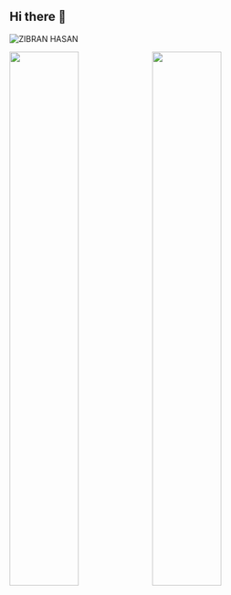 ## Hi there 👋
![ZIBRAN HASAN](https://github.com/user-attachments/assets/87c2ee62-4ef2-4065-96b7-c30e91105607)

<!--state-->
<img align="left" width="49%" src="https://github-readme-stats.vercel.app/api?username=zibranhasan&hide=contribs,prs&theme=radical"/>

<!--most used languages -->
<img align="left" width="49%" src="https://github-readme-stats.vercel.app/api/top-langs/?username=zibranhasan&layout=compact"/>

<!--
**zibranhasan/zibranhasan** is a ✨ _special_ ✨ repository because its `README.md` (this file) appears on your GitHub profile.

Here are some ideas to get you started:

- 🔭 I’m currently working on ...
- 🌱 I’m currently learning ...
- 👯 I’m looking to collaborate on ...
- 🤔 I’m looking for help with ...
- 💬 Ask me about ...
- 📫 How to reach me: ...
- 😄 Pronouns: ...
- ⚡ Fun fact: ...
-->
